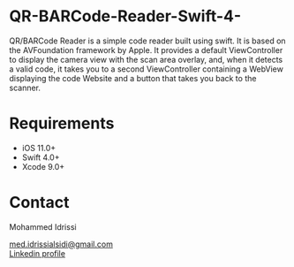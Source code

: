 # QR-BARCode-Reader-Swift-4-

QR/BARCode Reader is a simple code reader built using swift. It is based on the AVFoundation framework by Apple.
It provides a default ViewController to display the camera view with the scan area overlay, and, when it detects a valid code, it takes you to a second ViewController containing a WebView displaying the code Website and a button that takes you back to the scanner.

<h1>Requirements</h1>

- iOS 11.0+
- Swift 4.0+
- Xcode 9.0+


<h1>Contact</h1>

Mohammed Idrissi

<A HREF="mailto:med.idrissialsidi@gmail.com">med.idrissialsidi@gmail.com</A> <br>
<A HREF="https://www.linkedin.com/in/mohammed-idrissi-88677811a/">Linkedin profile</A>





